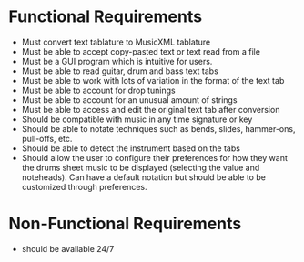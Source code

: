 # Functional Requirements
 - Must convert text tablature to MusicXML tablature
 - Must be able to accept copy-pasted text or text read from a file
 - Must be a GUI program which is intuitive for users.
 - Must be able to read guitar, drum and bass text tabs
 - Must be able to work with lots of variation in the format of the text tab
 - Must be able to account for drop tunings
 - Must be able to account for an unusual amount of strings
 - Must be able to access and edit the original text tab after conversion
 - Should be compatible with music in any time signature or key
 - Should be able to notate techniques such as bends, slides, hammer-ons, pull-offs, etc.
 - Should be able to detect the instrument based on the tabs
 - Should allow the user to configure their preferences for how they want the drums sheet music to be displayed (selecting the value and noteheads). Can have a default notation but should be able to be customized through preferences.
 

# Non-Functional Requirements
 - should be available 24/7